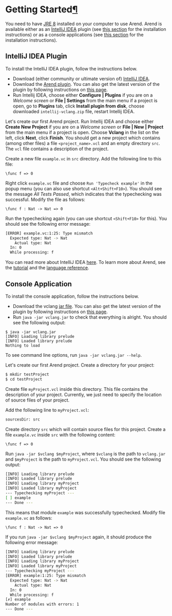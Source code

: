 <h1 id="getting-started">Getting Started<a class="headerlink" href="#getting-started" title="Permanent link">&para;</a></h1>

You need to have [JRE 8](https://docs.oracle.com/javase/8/docs/technotes/guides/install/install_overview.html) installed on your computer to use Arend.
Arend is available either as an [IntelliJ IDEA](https://www.jetbrains.com/idea) plugin (see [this section](#intellij-idea-plugin) for the installation instructions) or as a console applications (see [this section](#console-application) for the installation instructions).

## IntelliJ IDEA Plugin

To install the IntelliJ IDEA plugin, follow the instructions below.

* Download (either community or ultimate version of) [IntelliJ IDEA](https://www.jetbrains.com/idea).
* Download the [Arend plugin](http://valis.github.io/intellij-vclang.zip). You can also get the latest version of the plugin by following instructions on [this page](https://github.com/JetBrains/intellij-vclang/blob/dev/README.md).
* Run Intellij IDEA, choose either **Configure | Plugins** if you are on a _Welcome screen_ or **File | Settings** from the main menu if a project is open, go to **Plugins** tab, click **Install plugin from disk**, choose downloaded `intellij-vclang.zip` file, restart Intellij IDEA.

Let's create our first Arend project.
Run Intellij IDEA and choose either **Create New Project** if you are on a _Welcome screen_ or **File | New | Project** from the main menu if a project is open.
Choose **Vclang** in the list on the left, click **Next**, click **Finish**.
You should get a new project which contains (among other files) a file `<project_name>.vcl` and an empty directory `src`.
The `vcl` file contains a description of the project.
<!-- You can read more about vcl files in ... TODO -->
Create a new file `example.vc` in `src` directory.
Add the following line to this file:
```arend
\func f => 0
```
Right click `example.vc` file and choose `Run 'Typecheck example'` in the popup menu (you can also use shortcut `<Alt+Shift+F10>`).
You should see the message _All Tests Passed_, which indicates that the typechecking was successful.
Modify the file as follows:
```arend
\func f : Nat -> Nat => 0
```
Run the typechecking again (you can use shortcut `<Shift+F10>` for this).
You should see the following error message:
```bash
[ERROR] example.vc:1:25: Type mismatch
  Expected type: Nat -> Nat
    Actual type: Nat
  In: 0
  While processing: f
```

You can read more about IntelliJ IDEA [here](https://www.jetbrains.com/help/idea/discover-intellij-idea.html).
To learn more about Arend, see the [tutorial](tutorial) and the [language reference](language-reference).

## Console Application

To install the console application, follow the instructions below.

* Download the vclang [jar file](http://valis.github.io/vclang.jar). You can also get the latest version of the plugin by following instructions on [this page](https://github.com/JetBrains/vclang/blob/master/README.md).
* Run `java -jar vclang.jar` to check that everything is alright. You should see the following output:
<pre><code class="bash">$ java -jar vclang.jar
[INFO] Loading library prelude
[INFO] Loaded library prelude
Nothing to load
</code></pre>
To see command line options, run `java -jar vclang.jar --help`.

Let's create our first Arend project.
Create a directory for your project:
```bash
$ mkdir testProject
$ cd testProject
```
Create file `myProject.vcl` inside this directory.
This file contains the description of your project.
Currently, we just need to specify the location of source files of your project.
<!-- You can read more about vcl files in ... TODO -->
Add the following line to `myProject.vcl`:
```bash
sourcesDir: src
```
Create directory `src` which will contain source files for this project.
Create a file `example.vc` inside `src` with the following content:
```arend
\func f => 0
```
Run `java -jar $vclang $myProject`, where `$vclang` is the path to `vclang.jar` and `$myProject` is the path to `myProject.vcl`.
You should see the following output:
```bash
[INFO] Loading library prelude
[INFO] Loaded library prelude
[INFO] Loading library myProject
[INFO] Loaded library myProject
--- Typechecking myProject ---
[ ] example
--- Done ---
```
This means that module `example` was successfully typechecked.
Modify file `example.vc` as follows:
```arend
\func f : Nat -> Nat => 0
```
If you run `java -jar $vclang $myProject` again, it should produce the following error message:
```bash
[INFO] Loading library prelude
[INFO] Loaded library prelude
[INFO] Loading library myProject
[INFO] Loaded library myProject
--- Typechecking myProject ---
[ERROR] example:1:25: Type mismatch
  Expected type: Nat -> Nat
    Actual type: Nat
  In: 0
  While processing: f
[✗] example
Number of modules with errors: 1
--- Done ---
```
